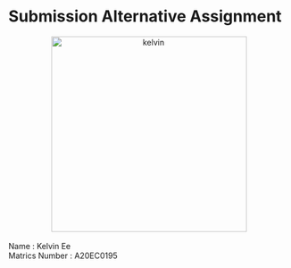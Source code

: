 # Submission Alternative Assignment


<center><img src="https://github.com/drshahizan/SECP3843/assets/97009562/2da52fcb-febf-4ee3-bcb1-0727b70e3feb" alt="kelvin" title="kelvin-photo" height="350" /></center>

<br>
Name : Kelvin Ee <br>
Matrics Number : A20EC0195

